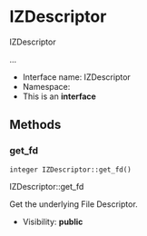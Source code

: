 IZDescriptor
===============

IZDescriptor

...


* Interface name: IZDescriptor
* Namespace: 
* This is an **interface**






Methods
-------


### get_fd

    integer IZDescriptor::get_fd()

IZDescriptor::get_fd

Get the underlying File Descriptor.

* Visibility: **public**



